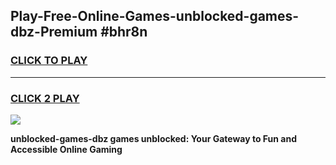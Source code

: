 
## Play-Free-Online-Games-unblocked-games-dbz-Premium #bhr8n
<h3>
<a href="https://premium.freeplayer.one?title=unblocked-games-dbz&ref=8M">CLICK TO PLAY</a></h3>
<hr>

<h3>
<a href="https://premium.freeplayer.one?title=unblocked-games-dbz&ref=8M">CLICK 2 PLAY</a>
  
</h3>

<a href="https://premium.freeplayer.one?title=unblocked-games-dbz&ref=8M"><img src="https://clearcache.store/games.png"></a>


**unblocked-games-dbz games unblocked: Your Gateway to Fun and Accessible Online Gaming**

